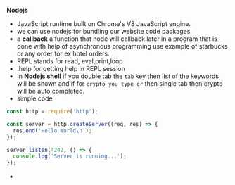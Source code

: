 
**Nodejs**
* JavaScript runtime built on Chrome's V8 JavaScript engine.
* we can use nodejs for bundling our website code packages.
* a **callback** a function that node will callback later in a program that is done with help of asynchronous programming use example of starbucks or any order for ex hotel orders.
* REPL stands for read, eval,print,loop
* .help for getting help in REPL session
* In **Nodejs shell** if you double tab the `tab` key then list of the keywords will be shown  and if for `crypto you type cr` then single tab then crypto will be auto completed.
* simple code 
```js
const http = require('http');

const server = http.createServer((req, res) => {
  res.end('Hello World\n');
});

server.listen(4242, () => {
  console.log('Server is running...');
});
```
* 
